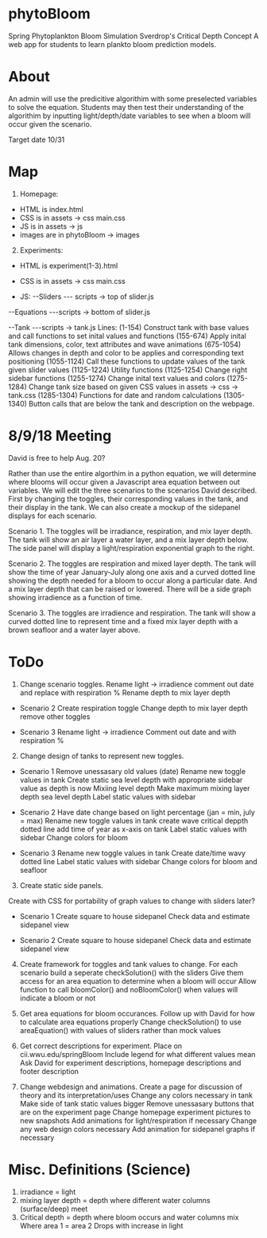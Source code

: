 # phytoBloom
Spring Phytoplankton Bloom Simulation
Sverdrop's Critical Depth Concept
A web app for students to learn plankto bloom prediction models.

# About
An admin will use the predicitive algorithim with some preselected variables to solve the equation. Students may then test their understanding of the algorithim by inputting light/depth/date variables to see when a bloom will occur given the scenario.

Target date 10/31

# Map
1. Homepage:

- HTML is index.html
- CSS is in assets -> css main.css
- JS is in assets -> js
- images are in phytoBloom -> images

2. Experiments:

- HTML is experiment(1-3).html
- CSS is in assets -> css main.css

- JS:
--Sliders
--- scripts -> top of slider.js

--Equations
---scripts -> bottom of slider.js

--Tank
---scripts -> tank.js
	Lines:
	(1-154) Construct tank with base values and call functions to set inital values and functions
	(155-674) Apply inital tank dimensions, color, text attributes and wave animations
	(675-1054) Allows changes in depth and color to be applies and corresponding text positioning
	(1055-1124) Call these functions to update values of the tank given slider values
	(1125-1224) Utility functions
	(1125-1254) Change right sidebar functions
	(1255-1274) Change inital text values and colors
	(1275-1284) Change tank size based on given  CSS values in assets -> css -> tank.css
	(1285-1304) Functions for date and random calculations
	(1305-1340) Button calls that are below the tank and description on the webpage.

# 8/9/18 Meeting
David is free to help Aug. 20?

Rather than use the entire algorthim in a python equation, we will determine where blooms will occur given a Javascript area equation between out variables. We will edit the three scenarios to the scenarios David described. First by changing the toggles, their corresponding values in the tank, and their display in the tank. We can also create a mockup of the sidepanel displays for each scenario.

Scenario 1. The toggles will be irradiance, respiration, and mix layer depth. The tank will show an air layer a water layer, and a mix layer depth below. The side panel will display a light/respiration exponential graph to the right.

Scenario 2. The toggles are respiration and mixed layer depth. The tank will show the time of year January-July along one axis and a curved dotted line showing the depth needed for a bloom to occur along a particular date. And a mix layer depth that can be raised or lowered. There will be a side graph showing irradience as a function of time.

Scenario 3. The toggles are irradience and respiration. The tank will show a curved dotted line to represent time and a fixed mix layer depth with a brown seafloor and a water layer above.

# ToDo
1. Change scenario toggles.
	Rename light -> irradience
	comment out date and replace with respiration %
	Rename depth to mix layer depth

- Scenario 2
	Create respiration toggle
	Change depth to mix layer depth
	remove other toggles

- Scenario 3
	Rename light -> irradience
	Comment out date and with respiration %

2. Change design of tanks to represent new toggles.

- Scenario 1
	Remove unessasary old values (date)
	Rename new toggle values in tank
	Create static sea level depth with appropriate sidebar value as depth is now Mixiing level depth
	Make maximum mixing layer depth sea level depth
	Label static values with sidebar

- Scenario 2
	Have date change based on light percentage (jan = min, july = max)
	Rename new toggle values in tank
	create wave critical deppth dotted line
	add time of year as x-axis on tank
	Label static values with sidebar
	Change colors for bloom

- Scenario 3
	Rename new toggle values in tank
	Create date/time wavy dotted line
	Label static values with sidebar
	Change colors for bloom and seafloor

3. Create static side panels.

Create with CSS for portability of graph values to change with sliders later?

- Scenario 1
	Create square to house sidepanel
	Check data and estimate sidepanel view

- Scenario 2
	Create square to house sidepanel
	Check data and estimate sidepanel view

4. Create framework for toggles and tank values to change.
	For each scenario build a seperate checkSolution() with the sliders
	Give them access for an area equation to determine when a bloom will occur
	Allow function to call bloomColor() and noBloomColor() when values will indicate a bloom or not

5. Get area equations for bloom occurances.
	Follow up with David for how to calculate area equations properly
	Change checkSolution() to use areaEquation() with values of sliders rather than mock values

6. Get correct descriptions for experiment.
	Place on cii.wwu.edu/springBloom
	Include legend for what different values mean
	Ask David for experiment descriptions, homepage descriptions and footer description


7. Change webdesign and animations.
	Create a page for discussion of theory and its interpretation/uses
	Change any colors necessary in tank
	Make side of tank static values bigger
	Remove unessasary buttons that are on the experiment page
	Change homepage experiment pictures to new snapshots
	Add animations for light/respiration if necessary
	Change any web design colors necessary
	Add animation for sidepanel graphs if necessary
	

# Misc. Definitions (Science)
1. irradiance = light
2. mixing layer depth = depth where different water columns (surface/deep) meet
3. Critical depth = depth where bloom occurs and water columns mix
	Where area 1 = area 2
	Drops with increase in light